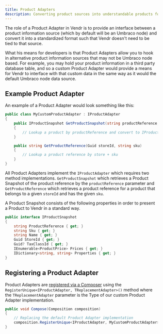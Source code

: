 ```yaml
---
title: Product Adapters
description: Converting product sources into understandable products for Vendr, the eCommerce solution for Umbraco
---
```


The role of a Product Adapter in Vendr is to provide an interface between a product information source (which by default will be an Umbraco node) and convert it into a standardized format such that Vendr doesn't need to be tied to that source.

What his means for developers is that Product Adapters allow you to hook in alternative product information sources that may not be Umbraco node based. For example, you may hold your product information in a third party database table, and so a custom Product Adapter would provide a means for Vendr to interface with that custom data in the same way as it would the default Umbraco node data source.

## Example Product Adapter

An example of a Product Adapter would look something like this:

````csharp
public class MyCustomProductAdapter : IProductAdapter
{
    public IProductSnapshot GetProductSnapshot(string productReference, string languageIsoCode)
    {
        // Lookup a product by productReference and convert to IProductSnapshot
    }

    public string GetProductReference(Guid storeId, string sku)
    {
        // Lookup a product reference by store + sku
    }
}

````

All Product Adapters implement the `IProductAdapter` which requires two method implementations. `GetProductSnapshot` which retrieves a Product Snapshot of the product reference by the `productReference` parameter and `GetProductReference` which retrieves a product reference for a product that belongs to a given `storeId` and has the given `sku`.

A Product Snapshot consists of the following properties in order to present a Product to Vendr in a standard way. 


````csharp
public interface IProductSnapshot
{
    string ProductReference { get; }
    string Sku { get; }
    string Name { get; }
    Guid StoreId { get; }
    Guid? TaxClassId { get; }
    IEnumerable<ProductPrice> Prices { get; }
    IDictionary<string, string> Properties { get; }
}

````

## Registering a Product Adapter

Product Adapters are [registered via a Composer](../dependency-injection/#registering-dependencies) using the `RegisterUnique<IProductAdapter, TReplacementAdapter>()` method where the `TReplacementAdapter` parameter is the Type of our custom Product Adapter implementation.

````csharp
public void Compose(Composition composition)
{
    // Replacing the default Product Adapter implementation
    composition.RegisterUnique<IProductAdapter, MyCustomProductAdapter>();
}
````